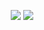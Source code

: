 <p align="center">
  <img src="your_relative_path_here">
  <img src="https://softuni.bg/content/images/svg-logos/software-university-logo.svg\" style=\"width:7.24653in;height:1.75556in" />
</p>